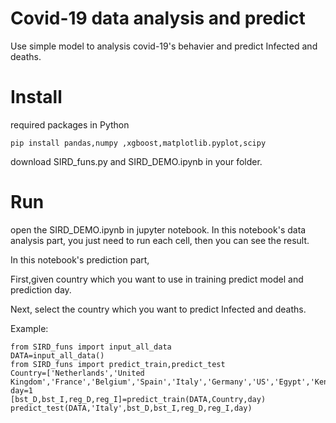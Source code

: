 # Covid-19 data analysis and predict
Use simple model to analysis covid-19's behavier and predict Infected and deaths.

# Install
required packages in Python
```
pip install pandas,numpy ,xgboost,matplotlib.pyplot,scipy
```
download SIRD_funs.py and SIRD_DEMO.ipynb in your folder.

# Run
open the SIRD_DEMO.ipynb in jupyter notebook.
In this notebook's data analysis part, you just need to run each cell, then you can see the result.

In this notebook's prediction part,

First,given country which you want to use in training predict model and prediction day.

Next, select the country which you want to predict Infected and deaths.

Example:
```
from SIRD_funs import input_all_data
DATA=input_all_data()
from SIRD_funs import predict_train,predict_test
Country=['Netherlands','United Kingdom','France','Belgium','Spain','Italy','Germany','US','Egypt','Kenya','Japan','Austria','Qatar']
day=1
[bst_D,bst_I,reg_D,reg_I]=predict_train(DATA,Country,day)
predict_test(DATA,'Italy',bst_D,bst_I,reg_D,reg_I,day)
```
